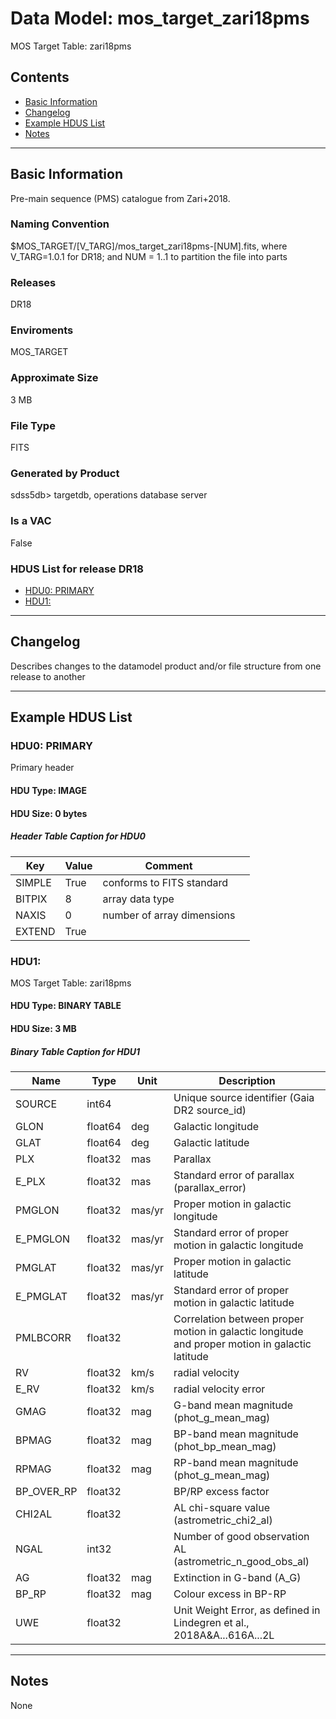 # Data Model: mos_target_zari18pms


MOS Target Table: zari18pms


## Contents
- [Basic Information](#basic-information)
- [Changelog](#changelog)
- [Example HDUS List](#example-hdus-list)
- [Notes](#notes)

---

## Basic Information
Pre-main sequence (PMS) catalogue from Zari+2018.

### Naming Convention
$MOS_TARGET/[V_TARG]/mos_target_zari18pms-[NUM].fits, where V_TARG=1.0.1 for DR18; and NUM = 1..1 to partition the file into parts

### Releases
DR18

### Enviroments
MOS_TARGET

### Approximate Size
3 MB

### File Type
FITS

### Generated by Product
sdss5db> targetdb, operations database server

### Is a VAC
False

### HDUS List for release DR18
  - [HDU0: PRIMARY](#hdu0-primary)
  - [HDU1: ](#hdu1)

---

## Changelog
Describes changes to the datamodel product and/or file structure from one release to another

---
## Example HDUS List

### HDU0: PRIMARY
Primary header

#### HDU Type: IMAGE
#### HDU Size:  0 bytes

##### Header Table Caption for HDU0
Key | Value | Comment | |
| --- | --- | --- | --- |
| SIMPLE | True | conforms to FITS standard |
| BITPIX | 8 | array data type |
| NAXIS | 0 | number of array dimensions |
| EXTEND | True |  |



### HDU1:
MOS Target Table: zari18pms

#### HDU Type: BINARY TABLE
#### HDU Size:  3 MB


##### Binary Table Caption for HDU1
Name | Type | Unit | Description |
| --- | --- | --- | --- |
 | SOURCE | int64 |  | Unique source identifier (Gaia DR2 source_id) |
 | GLON | float64 | deg | Galactic longitude |
 | GLAT | float64 | deg | Galactic latitude |
 | PLX | float32 | mas | Parallax |
 | E_PLX | float32 | mas | Standard error of parallax (parallax_error) |
 | PMGLON | float32 | mas/yr | Proper motion in galactic longitude |
 | E_PMGLON | float32 | mas/yr | Standard error of proper motion in galactic longitude |
 | PMGLAT | float32 | mas/yr | Proper motion in galactic latitude |
 | E_PMGLAT | float32 | mas/yr | Standard error of proper motion in galactic latitude |
 | PMLBCORR | float32 |  | Correlation between proper motion in galactic longitude and proper motion in galactic latitude |
 | RV | float32 | km/s | radial velocity |
 | E_RV | float32 | km/s | radial velocity error |
 | GMAG | float32 | mag | G-band mean magnitude (phot_g_mean_mag) |
 | BPMAG | float32 | mag | BP-band mean magnitude (phot_bp_mean_mag) |
 | RPMAG | float32 | mag | RP-band mean magnitude (phot_g_mean_mag) |
 | BP_OVER_RP | float32 |  | BP/RP excess factor |
 | CHI2AL | float32 |  | AL chi-square value (astrometric_chi2_al) |
 | NGAL | int32 |  | Number of good observation AL (astrometric_n_good_obs_al) |
 | AG | float32 | mag | Extinction in G-band (A_G) |
 | BP_RP | float32 | mag | Colour excess in BP-RP |
 | UWE | float32 |  | Unit Weight Error, as defined in Lindegren et al., 2018A&A...616A...2L |



---
## Notes
None
